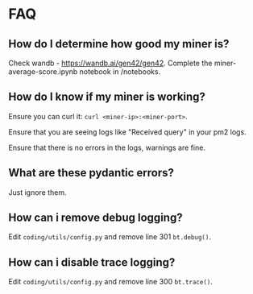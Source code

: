 # FAQ


## How do I determine how good my miner is?

Check wandb - https://wandb.ai/gen42/gen42. Complete the miner-average-score.ipynb notebook in /notebooks.

## How do I know if my miner is working?

Ensure you can curl it: `curl <miner-ip>:<miner-port>`.

Ensure that you are seeing logs like "Received query" in your pm2 logs.

Ensure that there is no errors in the logs, warnings are fine.

## What are these pydantic errors?

Just ignore them.

## How can i remove debug logging?

Edit `coding/utils/config.py` and remove line 301 `bt.debug()`.

## How can i disable trace logging?

Edit `coding/utils/config.py` and remove line 300 `bt.trace()`.


